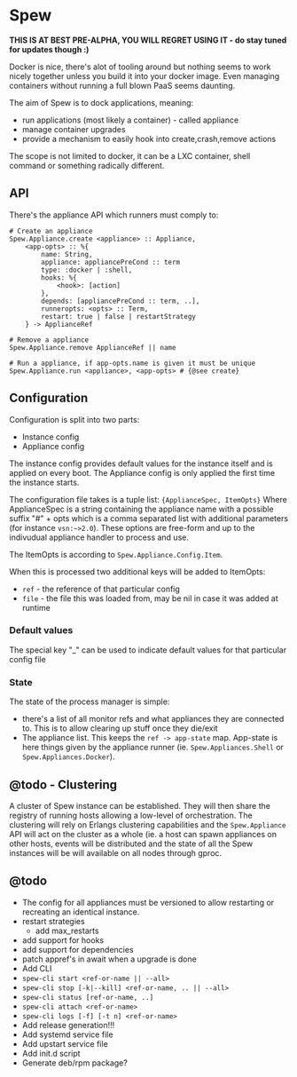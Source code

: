 Spew
=======

**THIS IS AT BEST PRE-ALPHA, YOU WILL REGRET USING IT - do stay tuned for updates though :)**

Docker is nice, there's alot of tooling around but nothing seems to
work nicely together unless you build it into your docker image. Even
managing containers without running a full blown PaaS seems daunting.

The aim of Spew is to dock applications, meaning:
 - run applications (most likely a container) - called appliance
 - manage container upgrades
 - provide a mechanism to easily hook into create,crash,remove actions

The scope is not limited to docker, it can be a LXC container, shell command
or something radically different.


## API

There's the appliance API which runners must comply to:

```
# Create an appliance 
Spew.Appliance.create <appliance> :: Appliance,
	<app-opts> :: %{
		name: String,
		appliance: appliancePreCond :: term
		type: :docker | :shell,
		hooks: %{
			<hook>: [action]
		},
		depends: [appliancePreCond :: term, ..],
		runneropts: <opts> :: Term,
		restart: true | false | restartStrategy
	} -> ApplianceRef

# Remove a appliance
Spew.Appliance.remove ApplianceRef || name

# Run a appliance, if app-opts.name is given it must be unique
Spew.Appliance.run <appliance>, <app-opts> # {@see create}
```

## Configuration

Configuration is split into two parts:
- Instance config
- Appliance config

The instance config provides default values for the instance itself
and is applied on every boot. The Appliance config is only applied
the first time the instance starts.

The configuration file takes is a tuple list: `{ApplianceSpec, ItemOpts}`
Where ApplianceSpec is a string containing the appliance name with a
possible suffix "#" + opts which is a comma separated list with
additional parameters (for instance `vsn:~>2.0`). These options are
free-form and up to the indivudual appliance handler to process and
use.

The ItemOpts is according to `Spew.Appliance.Config.Item`.

When this is processed two additional keys will be added to ItemOpts:
 - `ref` - the reference of that particular config
 - `file` - the file this was loaded from, may be nil in case it was
   added at runtime

### Default values

The special key "\_" can be used to indicate default values for that
particular config file

### State

The state of the process manager is simple:
 - there's a list of all monitor refs and what appliances they are
   connected to. This is to allow clearing up stuff once they die/exit
 - The appliance list. This keeps the `ref -> app-state` map.
   App-state is here things given by the appliance runner (ie.
	`Spew.Appliances.Shell` or `Spew.Appliances.Docker`).

## @todo - Clustering

A cluster of Spew instance can be established. They will then share the
registry of running hosts allowing a low-level of orchestration.
The clustering will rely on Erlangs clustering capabilities and the
`Spew.Appliance` API will act on the cluster as a whole (ie. a host
can spawn appliances on other hosts, events will be distributed and
the state of all the Spew instances will be will available on all
nodes through gproc.



## @todo

 - The config for all appliances must be versioned to allow restarting or recreating an identical instance.
 - restart strategies
	- add max_restarts
 - add support for hooks
 - add support for dependencies
 - patch appref's in await when a upgrade is done
 - Add CLI
  - `spew-cli start <ref-or-name || --all>`
  - `spew-cli stop [-k|--kill] <ref-or-name, .. || --all>`
  - `spew-cli status [ref-or-name, ..]`
  - `spew-cli attach <ref-or-name>`
  - `spew-cli logs [-f] [-t n] <ref-or-name>`
 - Add release generation!!!
 - Add systemd service file
 - Add upstart service file
 - Add init.d script
 - Generate deb/rpm package?
